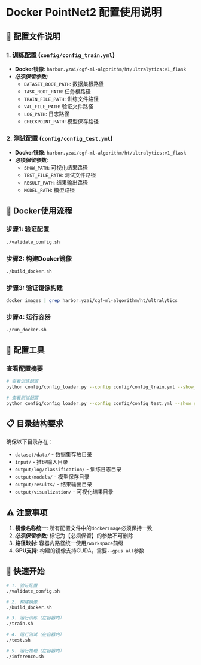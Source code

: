 # Docker PointNet2 配置使用说明

## 📁 配置文件说明

### 1. 训练配置 (`config/config_train.yml`)
- **Docker镜像**: `harbor.yzai/cgf-ml-algorithm/ht/ultralytics:v1_flask`
- **必须保留参数**:
  - `DATASET_ROOT_PATH`: 数据集根路径
  - `TASK_ROOT_PATH`: 任务根路径
  - `TRAIN_FILE_PATH`: 训练文件路径
  - `VAL_FILE_PATH`: 验证文件路径
  - `LOG_PATH`: 日志路径
  - `CHECKPOINT_PATH`: 模型保存路径

### 2. 测试配置 (`config/config_test.yml`)
- **Docker镜像**: `harbor.yzai/cgf-ml-algorithm/ht/ultralytics:v1_flask`
- **必须保留参数**:
  - `SHOW_PATH`: 可视化结果路径
  - `TEST_FILE_PATH`: 测试文件路径
  - `RESULT_PATH`: 结果输出路径
  - `MODEL_PATH`: 模型路径

## 🐳 Docker使用流程

### 步骤1: 验证配置
```bash
./validate_config.sh
```

### 步骤2: 构建Docker镜像
```bash
./build_docker.sh
```

### 步骤3: 验证镜像构建
```bash
docker images | grep harbor.yzai/cgf-ml-algorithm/ht/ultralytics
```

### 步骤4: 运行容器
```bash
./run_docker.sh
```

## 🔧 配置工具

### 查看配置摘要
```bash
# 查看训练配置
python config/config_loader.py --config config/config_train.yml --show_summary

# 查看测试配置
python config/config_loader.py --config config/config_test.yml --show_summary
```

## 📋 目录结构要求

确保以下目录存在：
- `dataset/data/` - 数据集存放目录
- `input/` - 推理输入目录
- `output/log/classification/` - 训练日志目录
- `output/models/` - 模型保存目录
- `output/results/` - 结果输出目录
- `output/visualization/` - 可视化结果目录

## ⚠️ 注意事项

1. **镜像名称统一**: 所有配置文件中的`dockerImage`必须保持一致
2. **必须保留参数**: 标记为【必须保留】的参数不可删除
3. **路径映射**: 容器内路径统一使用`/workspace`前缀
4. **GPU支持**: 构建的镜像支持CUDA，需要`--gpus all`参数

## 🚀 快速开始

```bash
# 1. 验证配置
./validate_config.sh

# 2. 构建镜像
./build_docker.sh

# 3. 运行训练（在容器内）
./train.sh

# 4. 运行测试（在容器内）
./test.sh

# 5. 运行推理（在容器内）
./inference.sh
```
